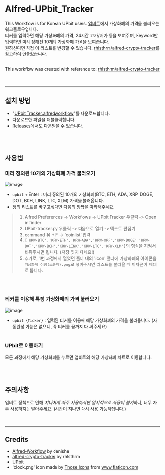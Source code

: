# Alfred-UPbit_Tracker
This Workflow is for Korean UPbit users.
[업비트](https://upbit.com/home)에서 가상화폐의 가격을 불러오는 워크플로우입니다.  
티커를 입력하면 해당 가상화폐의 가격, 24시간 고가/저가 등을 보여주며, Keyword만 입력하면 미리 정해진 10개의 가상화폐 가격을 보여줍니다.    
원하신다면 직접 이 리스트를 변경할 수 있습니다. [rhlsthrm/alfred-crypto-tracker](https://github.com/rhlsthrm/alfred-crypto-tracker)를 참고하여 만들었습니다.<br/><br/>
  
This workflow was created with reference to: [rhlsthrm/alfred-crypto-tracker](https://github.com/rhlsthrm/alfred-crypto-tracker)<br/><br/><br/>
  
-------------------
## 설치 방법
* "[UPbit Tracker.alfredworkflow](https://github.com/custardcream98/Alfred-UPbit_Tracker/raw/main/UPbit%20Tracker.alfredworkflow)"를 다운로드합니다.
* 다운로드한 파일을 더블클릭합니다.
* [Releases](https://github.com/custardcream98/Alfred-UPbit_Tracker/releases)에서도 다운받을 수 있습니다.<br/><br/><br/><br/>


## 사용법
### 미리 정의된 10개의 가상화폐 가격 불러오기
![image](https://user-images.githubusercontent.com/87423085/130837496-4aa40c88-4fbf-49d1-b314-81761432c44f.png)
* ```upbit``` + Enter : 미리 정의된 10개의 가상화폐(BTC, ETH, ADA, XRP, DOGE, DOT, BCH, LINK, LTC, XLM) 가격을 불러옵니다.
* 정의 리스트를 바꾸고싶다면 다음의 방법을 따라해주세요.
>1. Alfred Preferences -> Workflows -> UPbit Tracker 우클릭 -> Open in finder
>2. UPbit-tracker.py 우클릭 -> 다음으로 열기 -> 텍스트 편집기
>3. command ⌘ + F -> 'coinlist' 입력
>4. ```['KRW-BTC','KRW-ETH','KRW-ADA','KRW-XRP','KRW-DOGE','KRW-DOT','KRW-BCH','KRW-LINK','KRW-LTC','KRW-XLM']```의 형식을 지켜서 바꿔주시면 됩니다. (저장 잊지 마세요!)
>5. 추가로, 1번 과정에서 열었던 폴더 내의 'icon' 폴더에 가상화폐의 아이콘을 ```가상화폐 이름(소문자).png```로 넣어주시면 리스트를 불러올 때 아이콘이 제대로 뜹니다.

<br/><br/>
### 티커를 이용해 특정 가상화폐의 가격 불러오기
![image](https://user-images.githubusercontent.com/87423085/130837559-b9d2debf-2ce0-42f4-937e-8639a8261531.png)
* ```upbit {Ticker}``` : 입력된 티커를 이용해 해당 가상화폐의 가격을 불러옵니다. (자동완성 기능은 없으니, 꼭 티커를 끝까지 다 써주세요)
<br/><br/>
### UPbit로 이동하기
모든 과정에서 해당 가상화폐를 누르면 업비트의 해당 가상화폐 차트로 이동합니다.
<br/><br/><br/><br/>
## 주의사항
업비트 정책으로 인해 *지나치게 자주 사용하시면 일시적으로 사용이 불가*하니, 너무 자주 사용하지는 말아주세요. (시간이 지나면 다시 사용 가능해집니다.)<br/><br/><br/>  

--------------------
## Credits
* [Alfred-Workflow](https://github.com/deanishe/alfred-workflow) by denishe
* [alfred-crypto-tracker](https://github.com/rhlsthrm/alfred-crypto-tracker) by rhlsthrm
* [UPbit](https://upbit.com/home)
* 'clock.png' icon made by <a href="https://www.flaticon.com/authors/those-icons" title="Those Icons">Those Icons</a> from <a href="https://www.flaticon.com/" title="Flaticon">www.flaticon.com</a></div>
